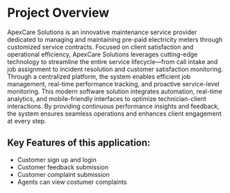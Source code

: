 # Project Overview 
ApexCare Solutions is an innovative maintenance service provider dedicated
to managing and maintaining pre-paid electricity meters through customized service contracts. Focused
on client satisfaction and operational efficiency, ApexCare Solutions leverages cutting-edge
technology to streamline the entire service lifecycle—from call intake and job assignment to
incident resolution and customer satisfaction monitoring. Through a centralized platform, the
system enables efficient job management, real-time performance tracking, and proactive
service-level monitoring.
This modern software solution integrates automation, real-time analytics, and mobile-friendly
interfaces to optimize technician-client interactions. By providing continuous performance
insights and feedback, the system ensures seamless operations and enhances client
engagement at every step.

## Key Features of this application:
- Customer sign up and login
- Customer feedback submission
- Customer complaint submission
- Agents can view costumer complaints
